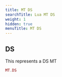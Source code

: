 ```yaml
---
title: MT DS
searchTitle: Lua MT DS
weight: 1
hidden: true
menuTitle: MT DS
---
```

## DS

This represents a DS MT
```lua
MT.DS
```